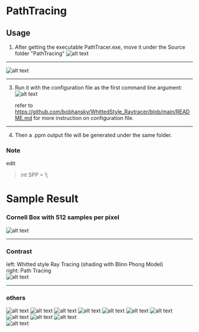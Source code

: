 # PathTracing

## Usage

1. After getting the executable PathTracer.exe, move it under the Source folder "PathTracing"
   ![alt text](https://github.com/bobhansky/PathTracing/blob/main/img/s1.png)
-----------------------
   ![alt text](https://github.com/bobhansky/PathTracing/blob/main/img/s2.png)  

-----------------------
3. Run it with the configuration file as the first command line argument:
    ![alt text](https://github.com/bobhansky/PathTracing/blob/main/img/s3.png)

   refer to https://github.com/bobhansky/WhittedStyle_Raytracer/blob/main/README.md for more instruction on configuration file.

-----------------------
4. Then a .ppm output file will be generated under the same folder.

### Note 
edit 
>int SPP = 1;



# Sample Result
### Cornell Box with 512 samples per pixel    
![alt text](https://github.com/bobhansky/PathTracing/blob/main/img/spp512_1900sec.png)

-----------------------------
### Contrast  

left: Whitted style Ray Tracing (shading with Blinn Phong Model)  
right: Path Tracing  
![alt text](https://github.com/bobhansky/PathTracing/blob/main/img/contrast.png)

----------------------------
### others  
![alt text](https://github.com/bobhansky/PathTracing/blob/main/img/junge.png)
![alt text](https://github.com/bobhansky/PathTracing/blob/main/img/rust.png)
![alt text](https://github.com/bobhansky/PathTracing/blob/main/img/2glossy.png)
![alt text](https://github.com/bobhansky/PathTracing/blob/main/img/mirrorBall1600.png)
![alt text](https://github.com/bobhansky/PathTracing/blob/main/img/copper_1600_512spp.png)
![alt text](https://github.com/bobhansky/PathTracing/blob/main/img/gkass_sphere.png)
![alt text](https://github.com/bobhansky/PathTracing/blob/main/img/glass_bunny.png)
![alt text](https://github.com/bobhansky/PathTracing/blob/main/img/space.png)
![alt text](https://github.com/bobhansky/PathTracing/blob/main/img/space_512_bloomHDR.png)
![alt text](https://github.com/bobhansky/PathTracing/blob/main/img/wall.png)  
![alt text](https://github.com/bobhansky/PathTracing/blob/main/img/256_wall.png)


